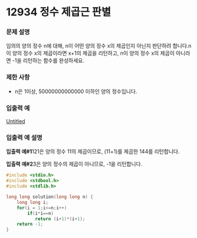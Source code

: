 # 12934 정수 제곱근 판별

### 문제 설명

임의의 양의 정수 n에 대해, n이 어떤 양의 정수 x의 제곱인지 아닌지 판단하려 합니다.n이 양의 정수 x의 제곱이라면 x+1의 제곱을 리턴하고, n이 양의 정수 x의 제곱이 아니라면 -1을 리턴하는 함수를 완성하세요.

### 제한 사항

- n은 1이상, 50000000000000 이하인 양의 정수입니다.

### 입출력 예

[Untitled](https://www.notion.so/29b6f978c6eb47bd8e7e9b65a1e3d0b8)

### 입출력 예 설명

**입출력 예#1**121은 양의 정수 11의 제곱이므로, (11+1)를 제곱한 144를 리턴합니다.

**입출력 예#2**3은 양의 정수의 제곱이 아니므로, -1을 리턴합니다.

```c
#include <stdio.h>
#include <stdbool.h>
#include <stdlib.h>

long long solution(long long n) {
    long long i;
    for(i = 1;i<=n;i++)
        if(i*i==n)
           return (i+1)*(i+1);
    return -1;
}
```